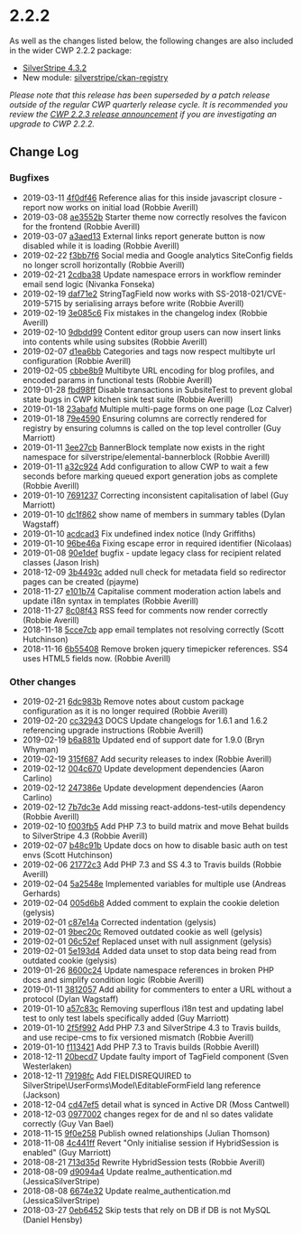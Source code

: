 # 2.2.2

As well as the changes listed below, the following changes are also included in the wider CWP 2.2.2 package:

* [SilverStripe 4.3.2](https://docs.silverstripe.org/en/4/changelogs/4.3.2/)
* New module: [silverstripe/ckan-registry](https://github.com/silverstripe/silverstripe-ckan-registry/releases)

*Please note that this release has been superseded by a patch release outside of the regular CWP quarterly release cycle. It is recommended you review the [CWP 2.2.3 release announcement](https://www.cwp.govt.nz/updates/news/important-release-for-broken-file-links-cwp-2-2-3/) if you are investigating an upgrade to CWP 2.2.2.*

<!--- Changes below this line will be automatically regenerated -->

## Change Log

### Bugfixes

 * 2019-03-11 [4f0df46](https://github.com/silverstripe/silverstripe-externallinks/commit/4f0df463dfe145155309c9a34f042dfce2e0962f) Reference alias for this inside javascript closure - report now works on initial load (Robbie Averill)
 * 2019-03-08 [ae3552b](https://github.com/silverstripe/cwp-starter-theme/commit/ae3552b84b9597c8b3312a28f78cd166dec217d9) Starter theme now correctly resolves the favicon for the frontend (Robbie Averill)
 * 2019-03-07 [a3aed13](https://github.com/silverstripe/silverstripe-externallinks/commit/a3aed13ed08224b281a138b7b854b9fc4cd573f0) External links report generate button is now disabled while it is loading (Robbie Averill)
 * 2019-02-22 [f3bb7f6](https://github.com/silverstripe/cwp/commit/f3bb7f64f4f8b1458325d2bd5cef810021e57d2d) Social media and Google analytics SiteConfig fields no longer scroll horizontally (Robbie Averill)
 * 2019-02-21 [2cdba38](https://github.com/symbiote/silverstripe-advancedworkflow/commit/2cdba386da306582b30eee91b7aea524bcdebbc9) Update namespace errors in workflow reminder email send logic (Nivanka Fonseka)
 * 2019-02-19 [daf71e2](https://github.com/silverstripe/silverstripe-tagfield/commit/daf71e2fabee9dabeccbd4573a73d0c362d69659) StringTagField now works with SS-2018-021/CVE-2019-5715 by serialising arrays before write (Robbie Averill)
 * 2019-02-19 [3e085c6](https://github.com/silverstripe/cwp/commit/3e085c68ee81fc0842b06f6a082cc97fc3c5c58e) Fix mistakes in the changelog index (Robbie Averill)
 * 2019-02-10 [9dbdd99](https://github.com/silverstripe/silverstripe-subsites/commit/9dbdd992f729fe7ddedd5fe9ea4b34ee38135d63) Content editor group users can now insert links into contents while using subsites (Robbie Averill)
 * 2019-02-07 [d1ea6bb](https://github.com/silverstripe/silverstripe-blog/commit/d1ea6bb839de1f7c4c120f7b857374120ef46091) Categories and tags now respect multibyte url configuration (Robbie Averill)
 * 2019-02-05 [cbbe8b9](https://github.com/silverstripe/silverstripe-blog/commit/cbbe8b94dba9d79ee849af2ee76123949017422b) Multibyte URL encoding for blog profiles, and encoded params in functional tests (Robbie Averill)
 * 2019-01-28 [fbd98ff](https://github.com/silverstripe/silverstripe-subsites/commit/fbd98ff402c9cf3cd51a6ad400cf7b49c61c860d) Disable transactions in SubsiteTest to prevent global state bugs in CWP kitchen sink test suite (Robbie Averill)
 * 2019-01-18 [23abafd](https://github.com/silverstripe/silverstripe-userforms/commit/23abafdef40ad2461b545e6ab30ecaf764342060) Multiple multi-page forms on one page (Loz Calver)
 * 2019-01-18 [79e4590](https://github.com/silverstripe/cwp-starter-theme/commit/79e4590af52f9bf7e0da79ee61679adf75a4e6f8) Ensuring columns are correctly rendered for registry by ensuring columns is called on the top level controller (Guy Marriott)
 * 2019-01-11 [3ee27cb](https://github.com/silverstripe/cwp-starter-theme/commit/3ee27cbffba7b7ab04aab7540dc402709f3a8f74) BannerBlock template now exists in the right namespace for silverstripe/elemental-bannerblock (Robbie Averill)
 * 2019-01-11 [a32c924](https://github.com/silverstripe/cwp/commit/a32c924a7038814200730e14b72d10165f4a0c3a) Add configuration to allow CWP to wait a few seconds before marking queued export generation jobs as complete (Robbie Averill)
 * 2019-01-10 [7691237](https://github.com/silverstripe/silverstripe-comments/commit/7691237fe5854af04a2047ba538b2285733ebc3b) Correcting inconsistent capitalisation of label (Guy Marriott)
 * 2019-01-10 [dc1f862](https://github.com/silverstripe/silverstripe-comments/commit/dc1f8622e0144852554f1be0f6a405676708c1ed) show name of members in summary tables (Dylan Wagstaff)
 * 2019-01-10 [acdcad3](https://github.com/silverstripe/cwp-search/commit/acdcad3bf27ffd52d9d947ac5c31700263e43ec9) Fix undefined index notice (Indy Griffiths)
 * 2019-01-10 [96be46a](https://github.com/silverstripe/silverstripe-userforms/commit/96be46a6ac4dd7d1d522b3bdb139430067bab54f) Fixing escape error in required identifier (Nicolaas)
 * 2019-01-08 [90e1def](https://github.com/silverstripe/silverstripe-userforms/commit/90e1def1e7286b983e4d79e88b49627546083890) bugfix - update legacy class for recipient related classes (Jason Irish)
 * 2018-12-09 [3b4493c](https://github.com/silverstripe/cwp-search/commit/3b4493cfeca9b35ca4e9b0b686eb8fd7bc628a5e) added null check for metadata field so redirector pages can be created (pjayme)
 * 2018-11-27 [e101b74](https://github.com/silverstripe/silverstripe-comments/commit/e101b747782de711dc0e2db892cc96daae735d70) Capitalise comment moderation action labels and update i18n syntax in templates (Robbie Averill)
 * 2018-11-27 [8c08f43](https://github.com/silverstripe/silverstripe-comments/commit/8c08f4337693557dad68d92b0197a4101dbec4c9) RSS feed for comments now render correctly (Robbie Averill)
 * 2018-11-18 [5cce7cb](https://github.com/silverstripe/silverstripe-userforms/commit/5cce7cb5197380980f59abf6c2098afde58f9082) app email templates not resolving correctly (Scott Hutchinson)
 * 2018-11-16 [6b55408](https://github.com/symbiote/silverstripe-advancedworkflow/commit/6b55408f7439735c7fa852f779380670a510949e) Remove broken jquery timepicker references. SS4 uses HTML5 fields now. (Robbie Averill)

### Other changes

 * 2019-02-21 [6dc983b](https://github.com/silverstripe/cwp/commit/6dc983b8d908be438dc7283acb9c54e95522b903) Remove notes about custom package configuration as it is no longer required (Robbie Averill)
 * 2019-02-20 [cc32943](https://github.com/silverstripe/cwp/commit/cc329430c21c6003e0398b023e1cbc70b6a21999) DOCS Update changelogs for 1.6.1 and 1.6.2 referencing upgrade instructions (Robbie Averill)
 * 2019-02-19 [b6a881b](https://github.com/silverstripe/cwp/commit/b6a881b11ac29f0e1c765b487bcb773edd25a1f2) Updated end of support date for 1.9.0 (Bryn Whyman)
 * 2019-02-19 [315f687](https://github.com/silverstripe/cwp/commit/315f6872e360f56adf906e6565b42835d5b671ba) Add security releases to index (Robbie Averill)
 * 2019-02-12 [004c670](https://github.com/silverstripe/recipe-cms/commit/004c670cd94665f5fd703846fd29a2127cad535f) Update development dependencies (Aaron Carlino)
 * 2019-02-12 [247386e](https://github.com/silverstripe/recipe-core/commit/247386eda0d2414f5ac6fe5afdcb18ffbb9a2d20) Update development dependencies (Aaron Carlino)
 * 2019-02-12 [7b7dc3e](https://github.com/silverstripe/silverstripe-tagfield/commit/7b7dc3e58e77ff6baea8e989fdf3f7540146db3e) Add missing react-addons-test-utils dependency (Robbie Averill)
 * 2019-02-10 [f003fb5](https://github.com/silverstripe/silverstripe-subsites/commit/f003fb5e74e577db0fbc34a654516060da6364c8) Add PHP 7.3 to build matrix and move Behat builds to SilverStripe 4.3 (Robbie Averill)
 * 2019-02-07 [b48c91b](https://github.com/silverstripe/cwp/commit/b48c91babeba63f3d02b4ed9e6f7f70fbf046d6d) Update docs on how to disable basic auth on test envs (Scott Hutchinson)
 * 2019-02-06 [21772c3](https://github.com/silverstripe/silverstripe-blog/commit/21772c3f86d6ce7a979040eca2514e0d28639aa9) Add PHP 7.3 and SS 4.3 to Travis builds (Robbie Averill)
 * 2019-02-04 [5a2548e](https://github.com/silverstripe/silverstripe-hybridsessions/commit/5a2548ec5a5a46ba6fe3e2beaa0658af26430156) Implemented variables for multiple use (Andreas Gerhards)
 * 2019-02-04 [005d6b8](https://github.com/silverstripe/silverstripe-hybridsessions/commit/005d6b862586197dc715a9fb75d54c2a65852bf5) Added comment to explain the cookie deletion (gelysis)
 * 2019-02-01 [c87e14a](https://github.com/silverstripe/silverstripe-hybridsessions/commit/c87e14a16aade8de2daf01e1f6e3290bef0458c4) Corrected indentation (gelysis)
 * 2019-02-01 [9bec20c](https://github.com/silverstripe/silverstripe-hybridsessions/commit/9bec20c817ac75c3c4df36c3ce87592ecdc5b0a4) Removed outdated cookie as well (gelysis)
 * 2019-02-01 [06c52ef](https://github.com/silverstripe/silverstripe-hybridsessions/commit/06c52ef70c12ac72b2371aca27046771a1cf8936) Replaced unset with null assignment (gelysis)
 * 2019-02-01 [5e193d4](https://github.com/silverstripe/silverstripe-hybridsessions/commit/5e193d4e77eeee2a3b195863a738ae9dcfe08e38) Added data unset to stop data being read from outdated cookie (gelysis)
 * 2019-01-26 [8600c24](https://github.com/silverstripe/silverstripe-fulltextsearch/commit/8600c244f9ce735364448f0e03757ab689a525f8) Update namespace references in broken PHP docs and simplify condition logic (Robbie Averill)
 * 2019-01-11 [3812057](https://github.com/silverstripe/silverstripe-comments/commit/3812057b0075cf37fccc5111fa35b5a754aa6031) Add ability for commenters to enter a URL without a protocol (Dylan Wagstaff)
 * 2019-01-10 [a57c83c](https://github.com/silverstripe/silverstripe-comments/commit/a57c83c1211621685b136962f53cbaa8c708a881) Removing superflous i18n test and updating label test to only test labels specifically added (Guy Marriott)
 * 2019-01-10 [2f5f992](https://github.com/silverstripe/silverstripe-hybridsessions/commit/2f5f9927e490efa583e27916003c2d39256c56e9) Add PHP 7.3 and SilverStripe 4.3 to Travis builds, and use recipe-cms to fix versioned mismatch (Robbie Averill)
 * 2019-01-10 [f113421](https://github.com/silverstripe/silverstripe-userforms/commit/f1134212f4c185a26edebc3a07f562cdf854a528) Add PHP 7.3 to Travis builds (Robbie Averill)
 * 2018-12-11 [20becd7](https://github.com/silverstripe/silverstripe-tagfield/commit/20becd7430c48c7c33b9b02ce1c547c7776644d9) Update faulty import of TagField component (Sven Westerlaken)
 * 2018-12-11 [79198fc](https://github.com/silverstripe/silverstripe-userforms/commit/79198fc3b22758358245e432422fa0494048fdbb) Add FIELDISREQUIRED to SilverStripe\UserForms\Model\EditableFormField lang reference (Jackson)
 * 2018-12-04 [cd47ef5](https://github.com/silverstripe/cwp/commit/cd47ef5dcba2476da1a95eb946afc7a0b68af6f0) detail what is synced in Active DR (Moss Cantwell)
 * 2018-12-03 [0977002](https://github.com/silverstripe/silverstripe-userforms/commit/0977002acccdef3f9f22e6d8111b09649735f699) changes regex for de and nl so dates validate correctly (Guy Van Bael)
 * 2018-11-15 [9f0e258](https://github.com/symbiote/silverstripe-advancedworkflow/commit/9f0e258233d0e7f8591e21a8a76ee71f4277170e) Publish owned relationships (Julian Thomson)
 * 2018-11-08 [4c441ff](https://github.com/silverstripe/silverstripe-hybridsessions/commit/4c441ff7d1432abff99e4cef4c851154cbfa4788) Revert "Only initialise session if HybridSession is enabled" (Guy Marriott)
 * 2018-08-21 [713d35d](https://github.com/silverstripe/silverstripe-hybridsessions/commit/713d35d9a31600ac829ef194be5f4d5ff3f2ae04) Rewrite HybridSession tests (Robbie Averill)
 * 2018-08-09 [d9094a4](https://github.com/silverstripe/cwp/commit/d9094a40e8c261187b40e0b12ac841db964ae5ed) Update realme_authentication.md (JessicaSilverStripe)
 * 2018-08-08 [6674e32](https://github.com/silverstripe/cwp/commit/6674e320b077337cce8e15b27db712f19f1233e3) Update realme_authentication.md (JessicaSilverStripe)
 * 2018-03-27 [0eb6452](https://github.com/silverstripe/silverstripe-hybridsessions/commit/0eb64522570b638c7717ba95ebad2f343b6aacd3) Skip tests that rely on DB if DB is not MySQL (Daniel Hensby)
